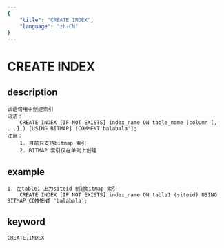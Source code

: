 ```yaml
---
{
    "title": "CREATE INDEX",
    "language": "zh-CN"
}
---
```


<!-- 
Licensed to the Apache Software Foundation (ASF) under one
or more contributor license agreements.  See the NOTICE file
distributed with this work for additional information
regarding copyright ownership.  The ASF licenses this file
to you under the Apache License, Version 2.0 (the
"License"); you may not use this file except in compliance
with the License.  You may obtain a copy of the License at

  http://www.apache.org/licenses/LICENSE-2.0

Unless required by applicable law or agreed to in writing,
software distributed under the License is distributed on an
"AS IS" BASIS, WITHOUT WARRANTIES OR CONDITIONS OF ANY
KIND, either express or implied.  See the License for the
specific language governing permissions and limitations
under the License.
-->

# CREATE INDEX

## description

    该语句用于创建索引
    语法：
        CREATE INDEX [IF NOT EXISTS] index_name ON table_name (column [, ...],) [USING BITMAP] [COMMENT'balabala'];
    注意：
        1. 目前只支持bitmap 索引
        2. BITMAP 索引仅在单列上创建

## example

    1. 在table1 上为siteid 创建bitmap 索引
        CREATE INDEX [IF NOT EXISTS] index_name ON table1 (siteid) USING BITMAP COMMENT 'balabala';

## keyword

    CREATE,INDEX
